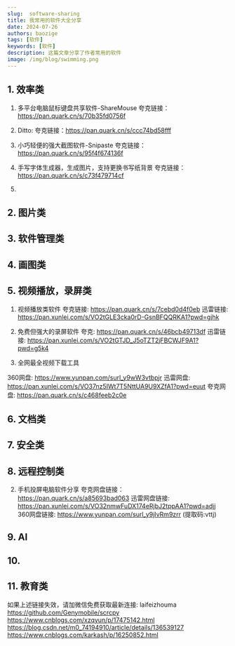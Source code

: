 ```yaml
---
slug:  software-sharing
title: 我常用的软件大全分享
date: 2024-07-26
authors: baozige
tags: [软件]
keywords: [软件]
description: 这篇文章分享了作者常用的软件
image: /img/blog/swimming.png
---
```


## 1. 效率类
1. 多平台电脑鼠标键盘共享软件-ShareMouse
夸克链接：https://pan.quark.cn/s/70b35fd0756f

2. Ditto: 
夸克链接：https://pan.quark.cn/s/ccc74bd58fff

3. 小巧轻便的强大截图软件-Snipaste
夸克链接：https://pan.quark.cn/s/95f4f674136f

4. 手写字体生成器，生成图片，支持更换书写纸背景
夸克链接：https://pan.quark.cn/s/c73f479714cf

5. 
## 2. 图片类

## 3. 软件管理类

## 4. 画图类

## 5. 视频播放，录屏类
1. 视频播放类软件
夸克链接: https://pan.quark.cn/s/7cebd0d4f0eb
迅雷链接: https://pan.xunlei.com/s/VO2tGLE3cka0rD-GsnBFQQRKA1?pwd=gjhk

2. 免费但强大的录屏软件
夸克: https://pan.quark.cn/s/46bcb49713df
迅雷链接: https://pan.xunlei.com/s/VO2tGTJD_J5oTZT2jFBCWJF9A1?pwd=g5k4

3. 全网最全视频下载工具

360网盘: https://www.yunpan.com/surl_y9wW3vtbpjr
迅雷网盘: https://pan.xunlei.com/s/VO37nz5IWt7T5NttUA9U9XZfA1?pwd=euut
夸克网盘: https://pan.quark.cn/s/c468feeb2c0e

## 6. 文档类

## 7. 安全类

## 8. 远程控制类

2. 手机投屏电脑软件分享
夸克网盘链接：https://pan.quark.cn/s/a85693bad063
迅雷网盘链接: https://pan.xunlei.com/s/VO32nmwFuDX174eRjbJ2tppAA1?pwd=adjj
360网盘链接: https://www.yunpan.com/surl_y9jIvRm9zrr (提取码:vttj)

## 9. AI

## 10. 

## 11. 教育类


如果上述链接失效，请加微信免费获取最新连接:
laifeizhouma
https://github.com/Genymobile/scrcpy
https://www.cnblogs.com/xzqyun/p/17475142.html
https://blog.csdn.net/m0_74194910/article/details/136539127
https://www.cnblogs.com/karkash/p/16250852.html